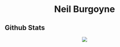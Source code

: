 
# <div align="center">Neil Burgoyne</div>

## Github Stats  
<div align="center"><img src="https://github-readme-stats.vercel.app/api?username=Neil-Burgoyne&show_icons=true&count_private=true&hide_border=true" align="center" /></div>
